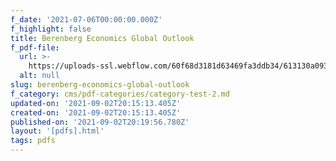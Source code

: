 ```yaml
---
f_date: '2021-07-06T00:00:00.000Z'
f_highlight: false
title: Berenberg Economics Global Outlook
f_pdf-file:
  url: >-
    https://uploads-ssl.webflow.com/60f68d3181d63469fa3ddb34/613130a093e1ad152af8bf4f_Berenberg%20Economics%20Global%20Outlook.pdf
  alt: null
slug: berenberg-economics-global-outlook
f_category: cms/pdf-categories/category-test-2.md
updated-on: '2021-09-02T20:15:13.405Z'
created-on: '2021-09-02T20:15:13.405Z'
published-on: '2021-09-02T20:19:56.780Z'
layout: '[pdfs].html'
tags: pdfs
---
```



